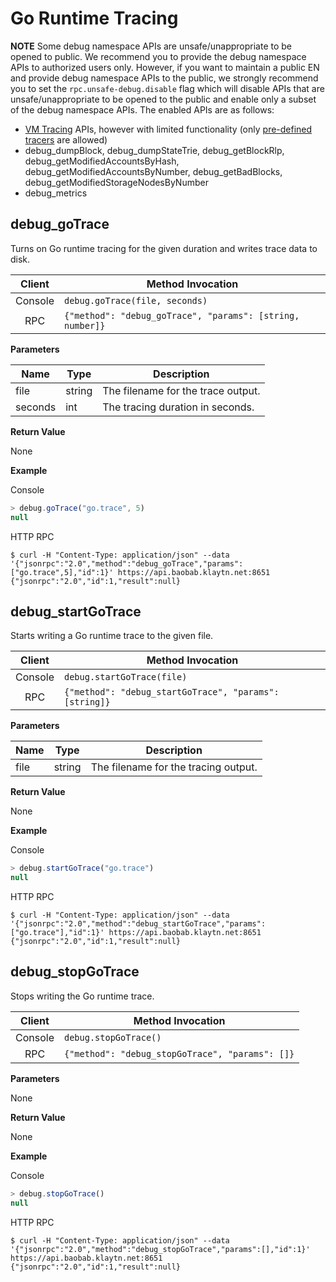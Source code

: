 # Go Runtime Tracing <a id="go-runtime-tracing"></a>

**NOTE** Some debug namespace APIs are unsafe/unappropriate to be opened to public.
We recommend you to provide the debug namespace APIs to authorized users only.
However, if you want to maintain a public EN and provide debug namespace APIs to the public,
we strongly recommend you to set the `rpc.unsafe-debug.disable` flag which will disable APIs
that are unsafe/unappropriate to be opened to the public and enable only a subset of the debug namespace APIs.
The enabled APIs are as follows:
- [VM Tracing](./tracing) APIs, however with limited functionality (only [pre-defined tracers](./tracing#tracing-options) are allowed)
- debug_dumpBlock, debug_dumpStateTrie, debug_getBlockRlp, debug_getModifiedAccountsByHash, debug_getModifiedAccountsByNumber, debug_getBadBlocks, debug_getModifiedStorageNodesByNumber
- debug_metrics

## debug_goTrace <a id="debug_gotrace"></a>

Turns on Go runtime tracing for the given duration and writes
trace data to disk.

| Client  | Method Invocation                                         |
|:-------:|-----------------------------------------------------------|
| Console | `debug.goTrace(file, seconds)`                            |
| RPC     | `{"method": "debug_goTrace", "params": [string, number]}` |

**Parameters**

| Name | Type | Description |
| --- | --- | --- |
| file | string | The filename for the trace output. |
| seconds | int | The tracing duration in seconds. |

**Return Value**

None

**Example**

Console
```javascript
> debug.goTrace("go.trace", 5)
null
```
HTTP RPC

```shell
$ curl -H "Content-Type: application/json" --data '{"jsonrpc":"2.0","method":"debug_goTrace","params":["go.trace",5],"id":1}' https://api.baobab.klaytn.net:8651
{"jsonrpc":"2.0","id":1,"result":null}
```


## debug_startGoTrace <a id="debug_startgotrace"></a>

Starts writing a Go runtime trace to the given file.

| Client  | Method Invocation                                      |
|:-------:|--------------------------------------------------------|
| Console | `debug.startGoTrace(file)`                             |
| RPC     | `{"method": "debug_startGoTrace", "params": [string]}` |

**Parameters**

| Name | Type | Description |
| --- | --- | --- |
| file | string | The filename for the tracing output. |

**Return Value**

None

**Example**

Console
```javascript
> debug.startGoTrace("go.trace")
null
```
HTTP RPC
```shell
$ curl -H "Content-Type: application/json" --data '{"jsonrpc":"2.0","method":"debug_startGoTrace","params":["go.trace"],"id":1}' https://api.baobab.klaytn.net:8651
{"jsonrpc":"2.0","id":1,"result":null}
```


## debug_stopGoTrace <a id="debug_stopgotrace"></a>

Stops writing the Go runtime trace.

| Client  | Method Invocation                                 |
|:-------:|---------------------------------------------------|
| Console | `debug.stopGoTrace()`                             |
| RPC     | `{"method": "debug_stopGoTrace", "params": []}`   |

**Parameters**

None

**Return Value**

None

**Example**

Console
```javascript
> debug.stopGoTrace()
null
```
HTTP RPC
```shell
$ curl -H "Content-Type: application/json" --data '{"jsonrpc":"2.0","method":"debug_stopGoTrace","params":[],"id":1}' https://api.baobab.klaytn.net:8651
{"jsonrpc":"2.0","id":1,"result":null}
```

